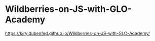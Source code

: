 # Wildberries-on-JS-with-GLO-Academy



https://kiryldubenfed.github.io/Wildberries-on-JS-with-GLO-Academy/
